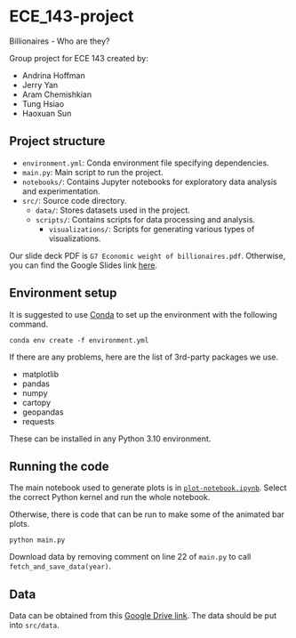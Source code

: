 # ECE_143-project

Billionaires - Who are they?

Group project for ECE 143 created by:
- Andrina Hoffman
- Jerry Yan
- Aram Chemishkian
- Tung Hsiao
- Haoxuan Sun

## Project structure

- `environment.yml`: Conda environment file specifying dependencies.
- `main.py`: Main script to run the project.
- `notebooks/`: Contains Jupyter notebooks for exploratory data analysis and experimentation.
- `src/`: Source code directory.
    - `data/`: Stores datasets used in the project.
    - `scripts/`: Contains scripts for data processing and analysis.
        - `visualizations/`: Scripts for generating various types of visualizations.

Our slide deck PDF is `G7 Economic weight of billionaires.pdf`. Otherwise, you can find the Google Slides link [here](https://docs.google.com/presentation/d/1VdvrQg08m6uUTCLlAsP6u_VqpEd5nsiVNy3cqLDTe2g/edit?usp=sharing).

## Environment setup

It is suggested to use [Conda](https://conda.io/projects/conda/en/latest/user-guide/install/index.html) to set up the environment with the following command.

```shell
conda env create -f environment.yml
```

If there are any problems, here are the list of 3rd-party packages we use.
- matplotlib
- pandas
- numpy
- cartopy
- geopandas
- requests

These can be installed in any Python 3.10 environment.

## Running the code

The main notebook used to generate plots is in [`plot-notebook.ipynb`](notebooks/plot-notebook.ipynb). Select the correct Python kernel and run the whole notebook.

Otherwise, there is code that can be run to make some of the animated bar plots.

```shell
python main.py
```

Download data by removing comment on line 22 of `main.py` to call `fetch_and_save_data(year)`.

## Data

Data can be obtained from this [Google Drive link](https://drive.google.com/drive/folders/1E3aN3VhF5CzZvnIywYGE5IZiaKmX6j7T?usp=drive_link). The data should be put into `src/data`.
